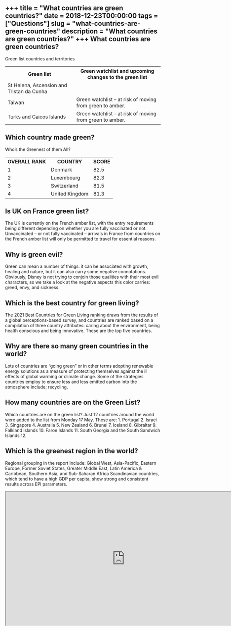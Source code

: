 +++
title = "What countries are green countries?"
date = 2018-12-23T00:00:00
tags = ["Questions"]
slug = "what-countries-are-green-countries"
description = "What countries are green countries?"
+++
What countries are green countries?
-----------------------------------

Green list countries and territories

<table><tr><th>Green list</th><th>Green watchlist and upcoming changes to the green list</th></tr><tr><td>St Helena, Ascension and Tristan da Cunha</td><td></td></tr><tr><td>Taiwan</td><td>Green watchlist – at risk of moving from green to amber.</td></tr><tr><td>Turks and Caicos Islands</td><td>Green watchlist – at risk of moving from green to amber.</td></tr></table>

Which country made green?
-------------------------

Who’s the Greenest of them All?

<table><tr><th>OVERALL RANK</th><th>COUNTRY</th><th>SCORE</th></tr><tr><td>1</td><td>Denmark</td><td>82.5</td></tr><tr><td>2</td><td>Luxembourg</td><td>82.3</td></tr><tr><td>3</td><td>Switzerland</td><td>81.5</td></tr><tr><td>4</td><td>United Kingdom</td><td>81.3</td></tr></table>

Is UK on France green list?
---------------------------

The UK is currently on the French amber list, with the entry requirements being different depending on whether you are fully vaccinated or not. Unvaccinated – or not fully vaccinated – arrivals in France from countries on the French amber list will only be permitted to travel for essential reasons.

Why is green evil?
------------------

Green can mean a number of things: it can be associated with growth, healing and nature, but it can also carry some negative connotations. Obviously, Disney is not trying to conjoin those qualities with their most evil characters, so we take a look at the negative aspects this color carries: greed, envy, and sickness.

Which is the best country for green living?
-------------------------------------------

The 2021 Best Countries for Green Living ranking draws from the results of a global perceptions-based survey, and countries are ranked based on a compilation of three country attributes: caring about the environment, being health conscious and being innovative. These are the top five countries.

Why are there so many green countries in the world?
---------------------------------------------------

Lots of countries are “going green” or in other terms adopting renewable energy solutions as a measure of protecting themselves against the ill effects of global warming or climate change. Some of the strategies countries employ to ensure less and less emitted carbon into the atmosphere include; recycling,

How many countries are on the Green List?
-----------------------------------------

Which countries are on the green list? Just 12 countries around the world were added to the list from Monday 17 May. These are: 1. Portugal 2. Israel 3. Singapore 4. Australia 5. New Zealand 6. Brunei 7. Iceland 8. Gibraltar 9. Falkland Islands 10. Faroe Islands 11. South Georgia and the South Sandwich Islands 12.

Which is the greenest region in the world?
------------------------------------------

Regional grouping in the report include: Global West, Asia-Pacific, Eastern Europe, Former Soviet States, Greater Middle East, Latin America &amp; Caribbean, Southern Asia, and Sub-Saharan Africa Scandinavian countries, which tend to have a high GDP per capita, show strong and consistent results across EPI parameters.

<iframe allow="accelerometer; autoplay; clipboard-write; encrypted-media; gyroscope; picture-in-picture" allowfullscreen="" class="__youtube_prefs__  epyt-is-override  no-lazyload" data-no-lazy="1" data-origheight="433" data-origwidth="770" data-skipgform_ajax_framebjll="" height="433" id="_ytid_62243" loading="lazy" src="https://www.youtube.com/embed/edeVfxibbGw?enablejsapi=1&autoplay=0&cc_load_policy=0&cc_lang_pref=&iv_load_policy=1&loop=0&modestbranding=0&rel=1&fs=1&playsinline=0&autohide=2&theme=dark&color=red&controls=1&" title="YouTube player" width="770"></iframe>